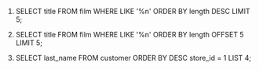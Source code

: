1. SELECT title FROM film
    WHERE LIKE '%n' ORDER BY length DESC
    LIMIT 5;

2. SELECT title FROM film
    WHERE LIKE '%n' ORDER BY length
    OFFSET 5
    LIMIT 5;

3. SELECT last_name FROM customer
    ORDER BY DESC
    store_id = 1 
    LIST 4;
